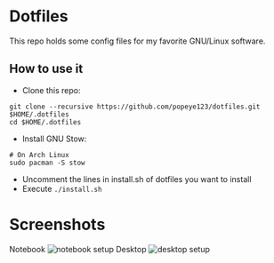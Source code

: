 # Dotfiles

This repo holds some config files for my favorite GNU/Linux software.

## How to use it

* Clone this repo:
```shell
git clone --recursive https://github.com/popeye123/dotfiles.git $HOME/.dotfiles
cd $HOME/.dotfiles
```
* Install GNU Stow:
```shell
# On Arch Linux
sudo pacman -S stow
```
* Uncomment the lines in install.sh of dotfiles you want to install
* Execute `./install.sh`

# Screenshots
Notebook
![notebook setup](https://raw.githubusercontent.com/popeye123/dotfiles/master/screenshots/notebook.png)
Desktop
![desktop setup](https://raw.githubusercontent.com/popeye123/dotfiles/master/screenshots/desktop-dual-monitor.png)
